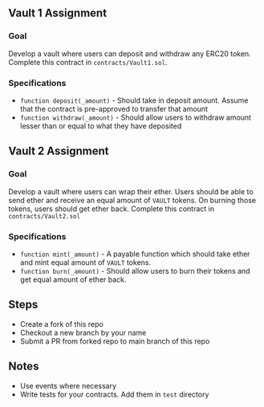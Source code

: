 ## Vault 1 Assignment

### Goal

Develop a vault where users can deposit and withdraw any ERC20 token. Complete this contract in `contracts/Vault1.sol`.

### Specifications

-   `function deposit(_amount)` - Should take in deposit amount. Assume that the contract is pre-approved to transfer that amount
-   `function withdraw(_amount)` - Should allow users to withdraw amount lesser than or equal to what they have deposited

## Vault 2 Assignment

### Goal

Develop a vault where users can wrap their ether. Users should be able to send ether and receive an equal amount of `VAULT` tokens. On burning those tokens, users should get ether back. Complete this contract in `contracts/Vault2.sol`

### Specifications

-   `function mint(_amount)` - A payable function which should take ether and mint equal amount of `VAULT` tokens.
-   `function burn(_amount)` - Should allow users to burn their tokens and get equal amount of ether back.

## Steps

-   Create a fork of this repo
-   Checkout a new branch by your name
-   Submit a PR from forked repo to main branch of this repo

## Notes

-   Use events where necessary
-   Write tests for your contracts. Add them in `test` directory
